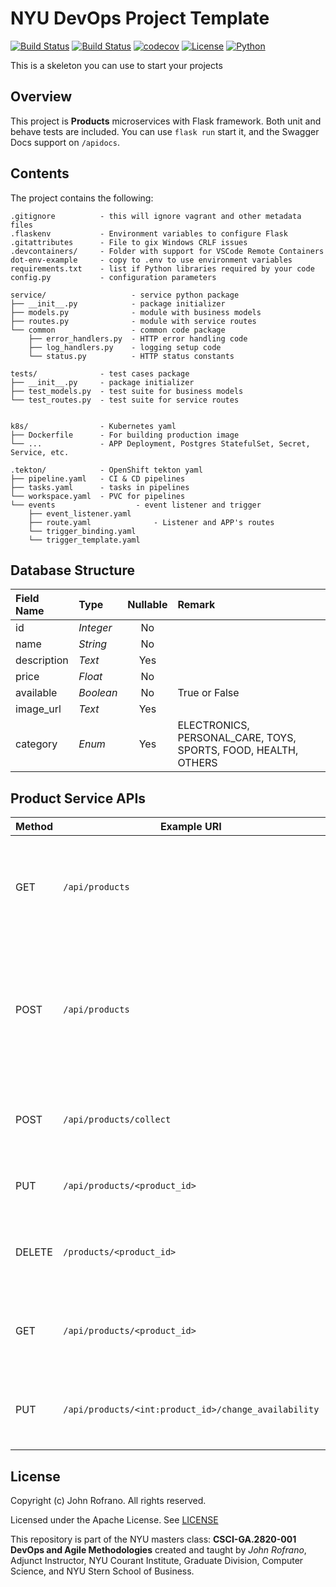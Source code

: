 # NYU DevOps Project Template
[![Build Status](https://github.com/CSCI-GA-2820-FA23-001/products/actions/workflows/ci.yml/badge.svg)](https://github.com/CSCI-GA-2820-FA23-001/products/actions)
[![Build Status](https://github.com/CSCI-GA-2820-FA23-001/products/actions/workflows/bdd.yml/badge.svg)](https://github.com/CSCI-GA-2820-FA23-001/products/actions)
[![codecov](https://codecov.io/gh/CSCI-GA-2820-FA23-001/products/graph/badge.svg?token=XFLEJRHXIJ)](https://codecov.io/gh/CSCI-GA-2820-FA23-001/products)
[![License](https://img.shields.io/badge/License-Apache_2.0-blue.svg)](https://opensource.org/licenses/Apache-2.0)
[![Python](https://img.shields.io/badge/Language-Python-blue.svg)](https://python.org/)

This is a skeleton you can use to start your projects

## Overview

This project is **Products** microservices with Flask framework. Both unit and behave tests are included. You can use `flask run` start it, and the Swagger Docs support on `/apidocs`.


## Contents

The project contains the following:

```text
.gitignore          - this will ignore vagrant and other metadata files
.flaskenv           - Environment variables to configure Flask
.gitattributes      - File to gix Windows CRLF issues
.devcontainers/     - Folder with support for VSCode Remote Containers
dot-env-example     - copy to .env to use environment variables
requirements.txt    - list if Python libraries required by your code
config.py           - configuration parameters

service/                   - service python package
├── __init__.py            - package initializer
├── models.py              - module with business models
├── routes.py              - module with service routes
└── common                 - common code package
    ├── error_handlers.py  - HTTP error handling code
    ├── log_handlers.py    - logging setup code
    └── status.py          - HTTP status constants

tests/              - test cases package
├── __init__.py     - package initializer
├── test_models.py  - test suite for business models
└── test_routes.py  - test suite for service routes


k8s/                - Kubernetes yaml
├── Dockerfile      - For building production image
└── ...             - APP Deployment, Postgres StatefulSet, Secret, Service, etc.

.tekton/            - OpenShift tekton yaml
├── pipeline.yaml   - CI & CD pipelines
├── tasks.yaml      - tasks in pipelines
└── workspace.yaml  - PVC for pipelines
└── events                  - event listener and trigger
    ├── event_listener.yaml 
    ├── route.yaml              - Listener and APP's routes
    └── trigger_binding.yaml
    └── trigger_template.yaml
```

## Database Structure

| Field Name | Type | Nullable | Remark |
| :---------- | :----------- | :-----------: |:----------- |
| id | *Integer* | No | |
| name | *String* | No | |
| description | *Text* | Yes | |
| price | *Float* | No | |
| available | *Boolean* | No | True or False |
| image_url | *Text* | Yes | |
| category | *Enum* | Yes | ELECTRONICS, PERSONAL_CARE, TOYS, SPORTS, FOOD, HEALTH, OTHERS |

## Product Service APIs

| Method | Example URI | Function | Description 
| ------ | ----------- | -------- | -------------
| GET    | `/api/products` | List     | Returns all the products in the databse (can be filtered by a query string)
| POST   | `/api/products` | Create   | Create a new product, and upon success, receive a Location header specifying the new order's URI
| POST   | `/api/products/collect` | Create   | Create multiple products, return these created
| PUT   | `/api/products/<product_id>` | Update   | Update fields of a existing product
| DELETE   | `/products/<product_id>` | Delete   | Delete a Product based on the id specified in the path
| GET   | `/api/products/<product_id>` | Read   | Read a Product based on the id specified in the path
| PUT   | `/api/products/<int:product_id>/change_availability` | Update   | change the availability of a Product based on the id

## License

Copyright (c) John Rofrano. All rights reserved.

Licensed under the Apache License. See [LICENSE](LICENSE)

This repository is part of the NYU masters class: **CSCI-GA.2820-001 DevOps and Agile Methodologies** created and taught by *John Rofrano*, Adjunct Instructor, NYU Courant Institute, Graduate Division, Computer Science, and NYU Stern School of Business.
